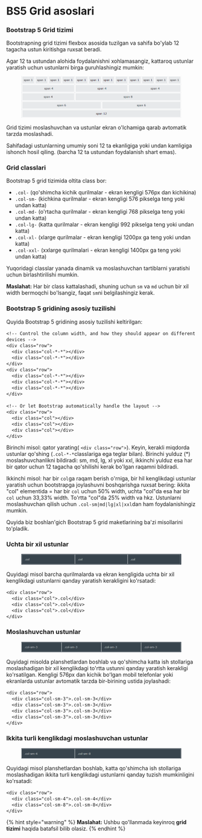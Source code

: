 # BS5 Grid asoslari

### Bootstrap 5 Grid tizimi

Bootstrapning grid tizimi flexbox asosida tuzilgan va sahifa bo'ylab 12 tagacha ustun kiritishga ruxsat beradi.

Agar 12 ta ustundan alohida foydalanishni xohlamasangiz, kattaroq ustunlar yaratish uchun ustunlarni birga guruhlashingiz mumkin:

<figure><img src="../../.gitbook/assets/image (560).png" alt=""><figcaption></figcaption></figure>

Grid tizimi moslashuvchan va ustunlar ekran o'lchamiga qarab avtomatik tarzda moslashadi.

Sahifadagi ustunlarning umumiy soni 12 ta ekanligiga yoki undan kamligiga ishonch hosil qiling. (barcha 12 ta ustundan foydalanish shart emas).

### Grid classlari

Bootstrap 5 grid tizimida oltita class bor:

* `.col-` (qo'shimcha kichik qurilmalar - ekran kengligi 576px dan kichikina)
* `.col-sm-` (kichkina qurilmalar - ekran kengligi 576 pikselga teng yoki undan katta)
* `.col-md-` (o'rtacha qurilmalar - ekran kengligi 768 pikselga teng yoki undan katta)
* `.col-lg-` (katta qurilmalar - ekran kengligi 992 pikselga teng yoki undan katta)
* `.col-xl-` (xlarge qurilmalar - ekran kengligi 1200px ga teng yoki undan katta)
* `.col-xxl-` (xxlarge qurilmalari - ekran kengligi 1400px ga teng yoki undan katta)

Yuqoridagi classlar yanada dinamik va moslashuvchan tartiblarni yaratishi uchun birlashtirilishi mumkin.

**Maslahat:** Har bir class kattalashadi, shuning uchun `sm` va `md` uchun bir xil width bermoqchi bo'lsangiz, faqat `sm`ni belgilashingiz kerak.

### Bootstrap 5 gridining asosiy tuzilishi

Quyida Bootstrap 5 gridining asosiy tuzilishi keltirilgan:

```
<!-- Control the column width, and how they should appear on different devices -->
<div class="row">
  <div class="col-*-*"></div>
  <div class="col-*-*"></div>
</div>
<div class="row">
  <div class="col-*-*"></div>
  <div class="col-*-*"></div>
  <div class="col-*-*"></div>
</div>

<!-- Or let Bootstrap automatically handle the layout -->
<div class="row">
  <div class="col"></div>
  <div class="col"></div>
  <div class="col"></div>
</div>
```

Birinchi misol: qator yarating( `<div class="row">`). Keyin, kerakli miqdorda ustunlar qo'shing (`.col-*-*`classlariga ega teglar bilan). Birinchi yulduz (\*) moslashuvchanlikni bildiradi: sm, md, lg, xl yoki xxl, ikkinchi yulduz esa har bir qator uchun 12 tagacha qo'shilishi kerak bo'lgan raqamni bildiradi.

Ikkinchi misol: har bir `col`ga raqam berish o'rniga, bir hil kenglikdagi ustunlar yaratish uchun bootstrapga joylashuvni boshqarishga ruxsat bering: ikkita "col" elementida = har bir `col` uchun 50% width, uchta "col"da esa har bir `col` uchun 33,33% width. To'rtta "col"da  25% width va hkz. Ustunlarni moslashuvchan qilish uchun `.col-sm|md|lg|xl|xxl`dan ham foydalanishingiz mumkin.

Quyida biz boshlan'gich Bootstrap 5 grid maketlarining ba'zi misollarini to'pladik.

### Uchta bir xil ustunlar

<figure><img src="../../.gitbook/assets/image (51).png" alt=""><figcaption></figcaption></figure>

Quyidagi misol barcha qurilmalarda va ekran kengligida uchta bir xil kenglikdagi ustunlarni qanday yaratish kerakligini ko'rsatadi:

```
<div class="row">
  <div class="col">.col</div>
  <div class="col">.col</div>
  <div class="col">.col</div>
</div>
```

### Moslashuvchan ustunlar

<figure><img src="../../.gitbook/assets/image (577).png" alt=""><figcaption></figcaption></figure>

Quyidagi misolda planshetlardan boshlab va qo'shimcha katta ish stollariga moslashadigan bir xil kenglikdagi to'rtta ustunni qanday yaratish kerakligi ko'rsatilgan. Kengligi 576px dan kichik boʻlgan mobil telefonlar yoki ekranlarda ustunlar avtomatik tarzda bir-birining ustida joylashadi:

```
<div class="row">
  <div class="col-sm-3">.col-sm-3</div>
  <div class="col-sm-3">.col-sm-3</div>
  <div class="col-sm-3">.col-sm-3</div>
  <div class="col-sm-3">.col-sm-3</div>
</div>
```

### Ikkita turli kenglikdagi moslashuvchan ustunlar

<figure><img src="../../.gitbook/assets/image (606).png" alt=""><figcaption></figcaption></figure>

Quyidagi misol planshetlardan boshlab, katta qo'shimcha ish stollariga moslashadigan ikkita turli kenglikdagi ustunlarni qanday tuzish mumkinligini ko'rsatadi:

```
<div class="row">
  <div class="col-sm-4">.col-sm-4</div>
  <div class="col-sm-8">.col-sm-8</div>
</div>
```

{% hint style="warning" %}
**Maslahat:** Ushbu qo'llanmada keyinroq **grid tizimi** haqida batafsil bilib olasiz.
{% endhint %}
